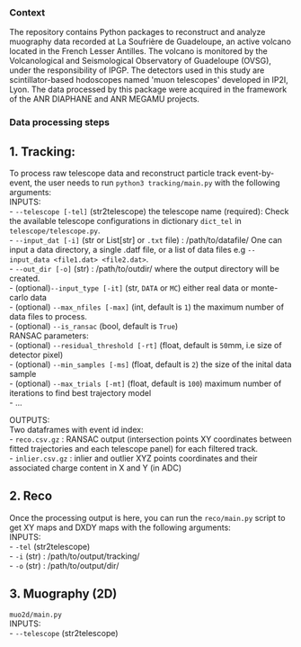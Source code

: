 ### Context  
The repository contains Python packages to reconstruct and analyze muography data recorded at La Soufrière de Guadeloupe, an active volcano located in the French Lesser Antilles. The volcano is monitored by the Volcanological and Seismological Observatory of Guadeloupe (OVSG), under the responsibility of IPGP. 
The detectors used in this study are scintillator-based hodoscopes named 'muon telescopes' developed in IP2I, Lyon. 
The data processed by this package were acquired in the framework of the ANR DIAPHANE and ANR MEGAMU projects.  
  
### Data processing steps  
## 1. Tracking:  
To process raw telescope data and reconstruct particle track event-by-event, the user needs to run ```python3 tracking/main.py``` with the following arguments:    
INPUTS:  
    - ```--telescope [-tel]``` (str2telescope) the telescope name (required): Check the available telescope configurations in  dictionary ```dict_tel``` in ```telescope/telescope.py```.  
    - ```--input_dat [-i]``` (str or List[str] or ```.txt``` file) :  /path/to/datafile/  One can input a data directory, a single .datf file, or a list of data files e.g ```--input_data <file1.dat> <file2.dat>```.  
    - ```--out_dir [-o]``` (str) : /path/to/outdir/ where the output directory will be created.  
    - (optional)```--input_type [-it]``` (str, ```DATA``` or ```MC```) either real data or monte-carlo data  
    - (optional) ```--max_nfiles [-max]```  (int, default is ```1```) the maximum number of data files to process.  
    - (optional) ```--is_ransac```  (bool, default is ```True```)  
    RANSAC parameters:  
    - (optional) ```--residual_threshold [-rt]```  (float, default is ```50```mm, i.e size of detector pixel)  
    - (optional) ```--min_samples [-ms]```  (float, default is ```2```) the size of the inital data sample  
    - (optional) ```--max_trials [-mt]```  (float, default is ```100```) maximum number of iterations to find best trajectory model  
    - ...  

OUTPUTS:  
    Two dataframes with event id index:    
        - ```reco.csv.gz``` : RANSAC output (intersection points XY coordinates between fitted trajectories and each telescope panel) for each filtered track.  
        - ```inlier.csv.gz``` : inlier and outlier XYZ points coordinates and their associated charge content in X and Y (in ADC)  

## 2. Reco  
Once the processing output is here, you can run the ```reco/main.py``` script to get XY maps and DXDY maps with the following arguments:  
INPUTS:  
    - ```-tel``` (str2telescope)  
    - ```-i``` (str) : /path/to/output/tracking/  
    - ```-o``` (str) : /path/to/output/dir/  

## 3. Muography (2D)     
```muo2d/main.py```  
INPUTS:  
    - ```--telescope``` (str2telescope)  


